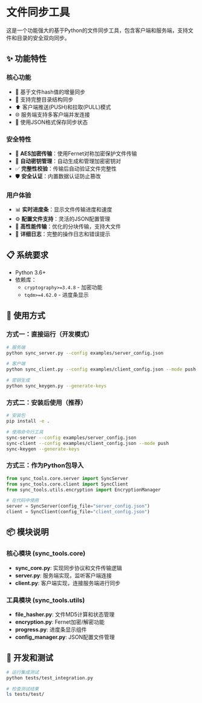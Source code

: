 # 文件同步工具

这是一个功能强大的基于Python的文件同步工具，包含客户端和服务端，支持文件和目录的安全双向同步。

## ✨ 功能特性

### 核心功能

- 📁 基于文件hash值的增量同步
- 🔄 支持完整目录结构同步
- ⬆️ 客户端推送(PUSH)和拉取(PULL)模式
- 🌐 服务端支持多客户端并发连接
- 💾 使用JSON格式保存同步状态

### 安全特性

- 🔐 **AES加密传输**：使用Fernet对称加密保护文件传输
- 🔑 **自动密钥管理**：自动生成和管理加密密钥对
- ✅ **完整性校验**：传输后自动验证文件完整性
- 🛡️ **安全认证**：内置数据认证防止篡改

### 用户体验

- 📊 **实时进度条**：显示文件传输进度和速度
- ⚙️ **配置文件支持**：灵活的JSON配置管理
- 🚀 **高性能传输**：优化的分块传输，支持大文件
- 📝 **详细日志**：完整的操作日志和错误提示

## 📋 系统要求

- Python 3.6+
- 依赖库：
  - `cryptography>=3.4.8` - 加密功能
  - `tqdm>=4.62.0` - 进度条显示

## 🚀 使用方式

### 方式一：直接运行（开发模式）

```bash
# 服务端
python sync_server.py --config examples/server_config.json

# 客户端
python sync_client.py --config examples/client_config.json --mode push

# 密钥生成
python sync_keygen.py --generate-keys
```

### 方式二：安装后使用（推荐）

```bash
# 安装包
pip install -e .

# 使用命令行工具
sync-server --config examples/server_config.json
sync-client --config examples/client_config.json --mode push
sync-keygen --generate-keys
```

### 方式三：作为Python包导入

```python
from sync_tools.core.server import SyncServer
from sync_tools.core.client import SyncClient
from sync_tools.utils.encryption import EncryptionManager

# 在代码中使用
server = SyncServer(config_file="server_config.json")
client = SyncClient(config_file="client_config.json")
```

## 📦 模块说明

### 核心模块 (sync_tools.core)

- **sync_core.py**: 实现同步协议和文件传输逻辑
- **server.py**: 服务端实现，监听客户端连接
- **client.py**: 客户端实现，连接服务端进行同步

### 工具模块 (sync_tools.utils)

- **file_hasher.py**: 文件MD5计算和状态管理
- **encryption.py**: Fernet加密/解密功能
- **progress.py**: 进度条显示组件
- **config_manager.py**: JSON配置文件管理

## 🔧 开发和测试

```bash
# 运行集成测试
python tests/test_integration.py

# 检查测试结果
ls tests/test/
```
